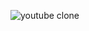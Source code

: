 ![youtube clone](https://github.com/fuyaram/youtube-clone/assets/143484868/9a08dc7e-6665-4994-8c5c-2751e5da0ea5)
